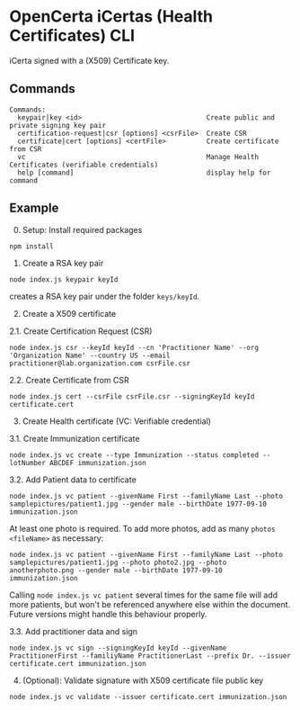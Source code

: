 # OpenCerta iCertas (Health Certificates) CLI

iCerta signed with a (X509) Certificate key.

## Commands

```
Commands:
  keypair|key <id>                               Create public and private signing key pair
  certification-request|csr [options] <csrFile>  Create CSR
  certificate|cert [options] <certFile>          Create certificate from CSR
  vc                                             Manage Health Certificates (verifiable credentials)
  help [command]                                 display help for command
```

## Example


0. Setup: Install required packages

`npm install`


1. Create a RSA key pair

`node index.js keypair keyId`

creates a RSA key pair under the folder `keys/keyId`.


2. Create a X509 certificate

2.1. Create Certification Request (CSR)

`node index.js csr --keyId keyId --cn 'Practitioner Name' --org 'Organization Name' --country US --email practitioner@lab.organization.com csrFile.csr`


2.2. Create Certificate from CSR

`node index.js cert --csrFile csrFile.csr --signingKeyId keyId certificate.cert`


3. Create Health certificate (VC: Verifiable credential)


3.1. Create Immunization certificate

`node index.js vc create --type Immunization --status completed --lotNumber ABCDEF immunization.json`


3.2. Add Patient data to certificate

`node index.js vc patient --givenName First --familyName Last --photo samplepictures/patient1.jpg --gender male --birthDate 1977-09-10 immunization.json`

At least one photo is required. To add more photos, add as many `photos <fileName>` as necessary:

`node index.js vc patient --givenName First --familyName Last --photo samplepictures/patient1.jpg --photo photo2.jpg --photo anotherphoto.png --gender male --birthDate 1977-09-10 immunization.json`

Calling `node index.js vc patient` several times for the same file will add more patients, but won't be referenced anywhere else within the document. Future versions might handle this behaviour properly.


3.3. Add practitioner data and sign

`node index.js vc sign --signingKeyId keyId --givenName PractitionerFirst --familiyName PractitionerLast --prefix Dr. --issuer certificate.cert immunization.json`


4. (Optional): Validate signature with X509 certificate file public key

`node index.js vc validate --issuer certificate.cert immunization.json`
